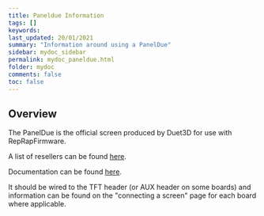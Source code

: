 ```yaml
---
title: Paneldue Information
tags: []
keywords: 
last_updated: 20/01/2021
summary: "Information around using a PanelDue"
sidebar: mydoc_sidebar
permalink: mydoc_paneldue.html
folder: mydoc
comments: false
toc: false
---
```


## Overview

The PanelDue is the official screen produced by Duet3D for use with RepRapFirmware.  

A list of resellers can be found [here](https://www.duet3d.com/GenuineResellers).  

Documentation can be found [here](https://duet3d.dozuki.com/Wiki/PanelDue).  

It should be wired to the TFT header (or AUX header on some boards) and information can be found on the "connecting a screen" page for each board where applicable.